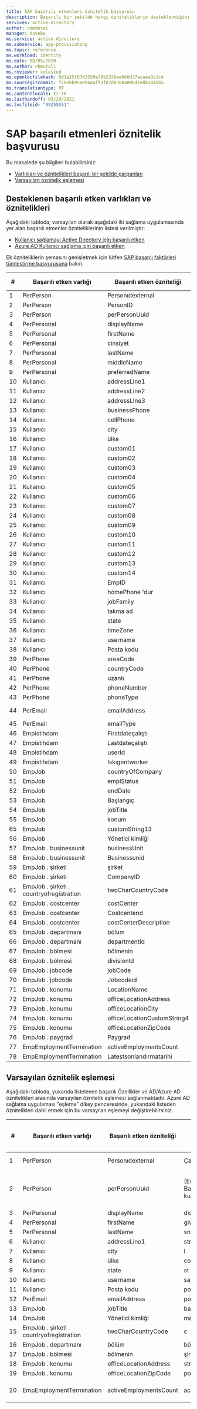 ```yaml
---
title: SAP başarılı etmenleri öznitelik başvurusu
description: Başarılı bir şekilde hangi özniteliklerin desteklendiğini
services: active-directory
author: cmmdesai
manager: daveba
ms.service: active-directory
ms.subservice: app-provisioning
ms.topic: reference
ms.workload: identity
ms.date: 08/05/2020
ms.author: chmutali
ms.reviewer: celested
ms.openlocfilehash: 0d1a25f67d3550e79b2339ee060d37acaea0c1c4
ms.sourcegitcommit: f28ebb95ae9aaaff3f87d8388a09b41e0b3445b5
ms.translationtype: MT
ms.contentlocale: tr-TR
ms.lasthandoff: 03/29/2021
ms.locfileid: "99255551"
---
```

# <a name="sap-successfactors-attribute-reference"></a>SAP başarılı etmenleri öznitelik başvurusu

Bu makalede şu bilgileri bulabilirsiniz:

- [Varlıkları ve öznitelikleri başarılı bir şekilde çarpanları](#supported-successfactors-entities-and-attributes)
- [Varsayılan öznitelik eşlemesi](#default-attribute-mapping)

## <a name="supported-successfactors-entities-and-attributes"></a>Desteklenen başarılı etken varlıkları ve öznitelikleri

Aşağıdaki tabloda, varsayılan olarak aşağıdaki iki sağlama uygulamasında yer alan başarılı etmenler özniteliklerinin listesi verilmiştir:

- [Kullanıcı sağlamayı Active Directory için başarılı etken](../saas-apps/sap-successfactors-inbound-provisioning-tutorial.md)
- [Azure AD Kullanıcı sağlama için başarılı etken](../saas-apps/sap-successfactors-inbound-provisioning-cloud-only-tutorial.md)

Ek özniteliklerin şemasını genişletmek için lütfen [SAP başarılı faktörleri tümleştirme başvurusuna](./sap-successfactors-integration-reference.md#retrieving-additional-attributes) bakın. 

| \# | Başarılı etken varlığı                  | Başarılı etken özniteliği     | İşlem Türü |
|----|----------------------------------------|------------------------------|----------------|
| 1  | PerPerson                              | Personıdexternal             | Okuma           |
| 2  | PerPerson                              | PersonID                     | Okuma           |
| 3  | PerPerson                              | perPersonUuid                | Okuma           |
| 4  | PerPersonal                            | displayName                  | Okuma           |
| 5  | PerPersonal                            | firstName                    | Okuma           |
| 6  | PerPersonal                            | cinsiyet                       | Okuma           |
| 7  | PerPersonal                            | lastName                     | Okuma           |
| 8  | PerPersonal                            | middleName                   | Okuma           |
| 9  | PerPersonal                            | preferredName                | Okuma           |
| 10 | Kullanıcı                                   | addressLine1                 | Okuma           |
| 11 | Kullanıcı                                   | addressLine2                 | Okuma           |
| 12 | Kullanıcı                                   | addressLIne3                 | Okuma           |
| 13 | Kullanıcı                                   | businessPhone                | Okuma           |
| 14 | Kullanıcı                                   | cellPhone                    | Okuma           |
| 15 | Kullanıcı                                   | city                         | Okuma           |
| 16 | Kullanıcı                                   | ülke                      | Okuma           |
| 17 | Kullanıcı                                   | custom01                     | Okuma           |
| 18 | Kullanıcı                                   | custom02                     | Okuma           |
| 19 | Kullanıcı                                   | custom03                     | Okuma           |
| 20 | Kullanıcı                                   | custom04                     | Okuma           |
| 21 | Kullanıcı                                   | custom05                     | Okuma           |
| 22 | Kullanıcı                                   | custom06                     | Okuma           |
| 23 | Kullanıcı                                   | custom07                     | Okuma           |
| 24 | Kullanıcı                                   | custom08                     | Okuma           |
| 25 | Kullanıcı                                   | custom09                     | Okuma           |
| 26 | Kullanıcı                                   | custom10                     | Okuma           |
| 27 | Kullanıcı                                   | custom11                     | Okuma           |
| 28 | Kullanıcı                                   | custom12                     | Okuma           |
| 29 | Kullanıcı                                   | custom13                     | Okuma           |
| 30 | Kullanıcı                                   | custom14                     | Okuma           |
| 31 | Kullanıcı                                   | EmpID                        | Okuma           |
| 32 | Kullanıcı                                   | homePhone 'dur                    | Okuma           |
| 33 | Kullanıcı                                   | jobFamily                    | Okuma           |
| 34 | Kullanıcı                                   | takma ad                     | Okuma           |
| 35 | Kullanıcı                                   | state                        | Okuma           |
| 36 | Kullanıcı                                   | timeZone                     | Okuma           |
| 37 | Kullanıcı                                   | username                     | Okuma           |
| 38 | Kullanıcı                                   | Posta kodu                      | Okuma           |
| 39 | PerPhone                               | areaCode                     | Okuma           |
| 40 | PerPhone                               | countryCode                  | Okuma           |
| 41 | PerPhone                               | uzantı                    | Okuma           |
| 42 | PerPhone                               | phoneNumber                  | Okuma           |
| 43 | PerPhone                               | phoneType                    | Okuma           |
| 44 | PerEmail                               | emailAddress                 | Okuma, yazma    |
| 45 | PerEmail                               | emailType                    | Okuma           |
| 46 | Empistihdam                          | Firstdateçalıştı              | Okuma           |
| 47 | Empistihdam                          | Lastdateçalıştı               | Okuma           |
| 48 | Empistihdam                          | userId                       | Okuma           |
| 49 | Empistihdam                          | Iskıgentworker           | Okuma           |
| 50 | EmpJob                                 | countryOfCompany             | Okuma           |
| 51 | EmpJob                                 | emplStatus                   | Okuma           |
| 52 | EmpJob                                 | endDate                      | Okuma           |
| 53 | EmpJob                                 | Başlangıç                    | Okuma           |
| 54 | EmpJob                                 | jobTitle                     | Okuma           |
| 55 | EmpJob                                 | konum                     | Okuma           |
| 65 | EmpJob                                 | customString13               | Okuma           |
| 56 | EmpJob                                 | Yönetici kimliği                    | Okuma           |
| 57 | EmpJob \. businessunit                   | businessUnit                 | Okuma           |
| 58 | EmpJob \. businessunit                   | Businessunid               | Okuma           |
| 59 | EmpJob \. şirketi                        | şirket                      | Okuma           |
| 60 | EmpJob \. şirketi                        | CompanyID                    | Okuma           |
| 61 | EmpJob \. şirketi \. countryofregistration | twoCharCountryCode           | Okuma           |
| 62 | EmpJob \. costcenter                     | costCenter                   | Okuma           |
| 63 | EmpJob \. costcenter                     | Costcenterıd                 | Okuma           |
| 64 | EmpJob \. costcenter                     | costCenterDescription        | Okuma           |
| 65 | EmpJob \. departmanı                     | bölüm                   | Okuma           |
| 66 | EmpJob \. departmanı                     | departmentId                 | Okuma           |
| 67 | EmpJob \. bölmesi                       | bölmenin                     | Okuma           |
| 68 | EmpJob \. bölmesi                       | divisionId                   | Okuma           |
| 69 | EmpJob \. jobcode                        | jobCode                      | Okuma           |
| 70 | EmpJob \. jobcode                        | Jobcodeıd                    | Okuma           |
| 71 | EmpJob \. konumu                       | LocationName                 | Okuma           |
| 72 | EmpJob \. konumu                       | officeLocationAddress        | Okuma           |
| 73 | EmpJob \. konumu                       | officeLocationCity           | Okuma           |
| 74 | EmpJob \. konumu                       | officeLocationCustomString4  | Okuma           |
| 75 | EmpJob \. konumu                       | officeLocationZipCode        | Okuma           |
| 76 | EmpJob \. paygrad                       | Paygrad                     | Okuma           |
| 77 | EmpEmploymentTermination               | activeEmploymentsCount       | Okuma           |
| 78 | EmpEmploymentTermination               | Latestsonlandırmatarihi        | Okuma           |

## <a name="default-attribute-mapping"></a>Varsayılan öznitelik eşlemesi

Aşağıdaki tabloda, yukarıda listelenen başarılı Özellikler ve AD/Azure AD öznitelikleri arasında varsayılan öznitelik eşlemesi sağlanmaktadır. Azure AD sağlama uygulaması "eşleme" dikey penceresinde, yukarıdaki listeden öznitelikleri dahil etmek için bu varsayılan eşlemeyi değiştirebilirsiniz. 

| \# | Başarılı etken varlığı                  | Başarılı etken özniteliği | Varsayılan AD/Azure AD öznitelik eşlemesi   | İşlem açıklaması                                                                            |
|----|----------------------------------------|--------------------------|-----------------------------------------|----------------------------------------------------------------------------------------------|
| 1  | PerPerson                              | Personıdexternal         | Çalışan                              | Eşleşen öznitelik olarak kullanıldı                                                                   |
| 2  | PerPerson                              | perPersonUuid            | \[Eşlenen \- kaynak Bağlayıcısı olarak kullanılmadı\] | İlk eşitleme sırasında, sağlama hizmeti personUuid var olan Objectguid\ dizinine bağlar.  |
| 3  | PerPersonal                            | displayName              | displayName                             | NA                                                                                           |
| 4  | PerPersonal                            | firstName                | givenName                               | NA                                                                                           |
| 5  | PerPersonal                            | lastName                 | sn                                      | NA                                                                                           |
| 6  | Kullanıcı                                   | addressLine1             | streetAddress                           | NA                                                                                           |
| 7  | Kullanıcı                                   | city                     | l                                       | NA                                                                                           |
| 8  | Kullanıcı                                   | ülke                  | co                                      | NA                                                                                           |
| 9  | Kullanıcı                                   | state                    | st                                      | NA                                                                                           |
| 10 | Kullanıcı                                   | username                 | samAccountName                          | NA                                                                                           |
| 11 | Kullanıcı                                   | Posta kodu                  | postalCode                              | NA                                                                                           |
| 12 | PerEmail                               | emailAddress             | posta                                    | NA                                                                                           |
| 13 | EmpJob                                 | jobTitle                 | başlık                                   | NA                                                                                           |
| 14 | EmpJob                                 | Yönetici kimliği                | manager                                 | NA                                                                                           |
| 15 | EmpJob \. şirketi \. countryofregistration | twoCharCountryCode       | c                                       | NA                                                                                           |
| 16 | EmpJob \. departmanı                     | bölüm               | bölüm                              | NA                                                                                           |
| 17 | EmpJob \. bölmesi                       | bölmenin                 | şirket                                 | NA                                                                                           |
| 18 | EmpJob \. konumu                       | officeLocationAddress    | streetAddress                           | NA                                                                                           |
| 19 | EmpJob \. konumu                       | officeLocationZipCode    | postalCode                              | NA                                                                                           |
| 20 | EmpEmploymentTermination               | activeEmploymentsCount   | accountEnabled                          | activeEmploymentsCount = 0 ise, account\'ı devre dışı bırakın.                                           |
